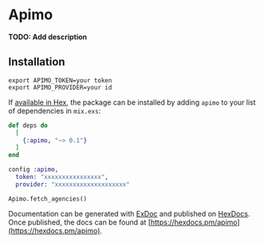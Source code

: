 # Apimo

**TODO: Add description**

## Installation

```
export APIMO_TOKEN=your token 
export APIMO_PROVIDER=your id
```

If [available in Hex](https://hex.pm/docs/publish), the package can be installed
by adding `apimo` to your list of dependencies in `mix.exs`:

```elixir
def deps do
  [
    {:apimo, "~> 0.1"}
  ]
end
```

```elixir
config :apimo,
  token: "xxxxxxxxxxxxxxxx",
  provider: "xxxxxxxxxxxxxxxxxxxx"
```

```
Apimo.fetch_agencies()
```

Documentation can be generated with [ExDoc](https://github.com/elixir-lang/ex_doc)
and published on [HexDocs](https://hexdocs.pm). Once published, the docs can
be found at [https://hexdocs.pm/apimo](https://hexdocs.pm/apimo).

